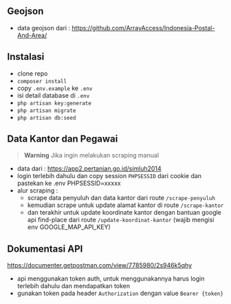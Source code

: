 ## Geojson
- data geojson dari : https://github.com/ArrayAccess/Indonesia-Postal-And-Area/

## Instalasi
- clone repo
- `composer install`
- copy `.env.example` ke `.env`
- isi detail database di `.env`
- `php artisan key:generate`
- `php artisan migrate`
- `php artisan db:seed`


## Data Kantor dan Pegawai
> **Warning**
> Jika ingin melakukan scraping manual
- data dari : https://app2.pertanian.go.id/simluh2014
- login terlebih dahulu dan copy session `PHPSESSID` dari cookie dan pastekan ke .env PHPSESSID=xxxxx
- alur scraping :
  - scrape data penyuluh dan data kantor dari route `/scrape-penyuluh`
  - kemudian scrape untuk update alamat kantor di route `/scrape-kantor`
  - dan terakhir untuk update koordinate kantor dengan bantuan google api find-place dari route `/update-koordinat-kantor` (wajib mengisi env GOOGLE_MAP_API_KEY)

## Dokumentasi API

https://documenter.getpostman.com/view/7785980/2s946k5qhy

- api menggunakan token auth, untuk menggunakannya harus login terlebih dahulu dan mendapatkan token
- gunakan token pada header `Authorization` dengan value `Bearer {token}`